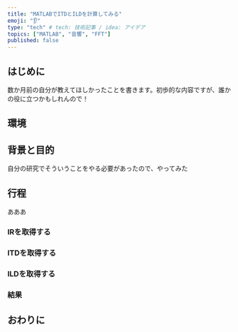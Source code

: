 ```yaml
---
title: "MATLABでITDとILDを計算してみる"
emoji: "👂"
type: "tech" # tech: 技術記事 / idea: アイデア
topics: ["MATLAB", "音響", "FFT"]
published: false
---
```


## はじめに

数か月前の自分が教えてほしかったことを書きます。初歩的な内容ですが、誰かの役に立つかもしれんので！

## 環境


## 背景と目的

自分の研究でそういうことをやる必要があったので、やってみた

## 行程

あああ

### IRを取得する

### ITDを取得する

### ILDを取得する

### 結果

## おわりに
